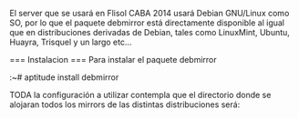 El server que se usará en Flisol CABA 2014 usará Debian GNU/Linux como SO, por lo que el paquete debmirror está directamente disponible 
al igual que en distribuciones derivadas de Debian, tales como LinuxMint, Ubuntu, Huayra, Trisquel y un largo etc...


=== Instalacion ===
Para instalar el paquete debmirror

:~# aptitude install debmirror

TODA la configuración a utilizar contempla que el directorio donde se alojaran todos los mirrors de las distintas distribuciones será: 

